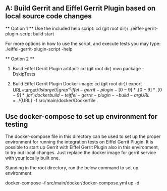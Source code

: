## A: Build Gerrit and Eiffel Gerrit Plugin based on local source code changes

** Option 1 **
Use the included help script:
cd (git root dir)/
./eiffel-gerrit-plugin-script build start

For more options in how to use the script, and execute tests you may type:
./eiffel-gerrit-plugin-script -help

** Option 2 **
1. Build Eiffel Gerrit Plugin artifact:
cd (git root dir)
mvn package -DskipTests

2. Build Eiffel Gerrit Plugin Docker image:
cd (git root dir)/
export URL=target/$(ls target/ | grep '^eiffel-gerrit-plugin-[0-9]*.[0-9]*.[0-9]*.jar')
docker build -t eiffel-gerrit-plugin --build-arg URL=./${URL} -f src/main/docker/Dockerfile .


## Use docker-compose to set up environment for testing

The docker-compose file in this directory can be used to set up the proper
environment for running the integration tests on Eiffel Gerrit Plugin. It is possible to start up Gerrit with Eiffel Gerrit Plugin
also in this environment, to try out local changes. Just
replace the docker image for gerrit service with your locally built one.

Standing in the root directory, run the below command to set up environment:

  docker-compose -f src/main/docker/docker-compose.yml up -d

